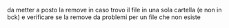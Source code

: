 da metter a posto la remove in caso trovo il file in una sola cartella (e non in bck) e
verificare se la remove da problemi per un file che non esiste
